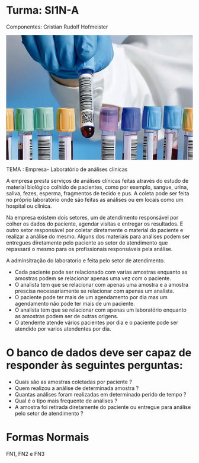 # Turma: SI1N-A

Componentes: Cristian Rudolf Hofmeister

![picture](ANALISIS-CLINICOS-SALUD-HUMANA-ECOS-DE-ARAGON10.jpg)

TEMA : Empresa- Laboratório de análises clinicas

A empresa presta serviços de análises clínicas feitas através do estudo de material biológico colhido de pacientes, como por exemplo, sangue, urina, saliva, fezes, esperma, fragmentos de tecido e pus. A coleta pode ser feita no próprio laboratório onde são feitas as análises ou em locais como um hospital ou clínica.

Na empresa existem dois setores, um de atendimento responsável por colher os dados do paciente, agendar visitas e entregar os resultados.
E outro setor responsável por coletar diretamente o material do paciente e realizar a análise do mesmo.
Alguns dos materiais para análises podem ser entregues diretamente pelo paciente ao setor de atendimento que repassará o mesmo para os profissionais responsáveis pela análise.

A adminsitração do laboratorio e feita pelo setor de atendimento.

- Cada paciente pode ser relacionado com varias amostras enquanto as amostras podem se relacionar apenas uma vez com o paciente.
- O analista tem que se relacionar com apenas uma amostra e a amostra prescisa necessariamente se relacionar com apenas um analista.
- O paciente pode ter mais de um agendamento por dia mas um agendamento não pode ter mais de um paciente.
- O analista tem que se relacionar com apenas um laboratório enquanto as amostras podem ser de outras origens.
- O atendente atende vários pacientes por dia e o paciente pode ser atendido por varios atendentes por dia.

# O banco de dados deve ser capaz de responder às seguintes perguntas:


- Quais são as amostras coletadas por paciente ?
- Quem realizou a análise de determinada amostra ?
- Quantas análises foram realizadas em determinado perido de tempo ?
- Qual é o tipo mais frequente de análises ?
- A amostra foi retirada diretamente do paciente ou entregue para análise pelo setor de atendimento ?


# Formas Normais 
FN1, FN2 e FN3

